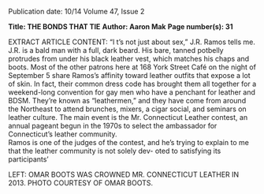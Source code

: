 Publication date: 10/14
Volume 47, Issue 2

**Title: THE BONDS THAT TIE**
**Author: Aaron Mak**
**Page number(s): 31**

EXTRACT ARTICLE CONTENT:
“I
t’s not just about sex,” J.R. 
Ramos tells me. J.R. is a bald 
man with a full, dark beard. His 
bare, tanned potbelly protrudes 
from under his black leather vest, 
which matches his chaps and 
boots. Most of the other patrons 
here at 168 York Street Café on 
the night of September 5 share 
Ramos’s affinity toward leather 
outfits that expose a lot of skin. 
In fact, their common dress code 
has brought them all together for 
a weekend-long convention for 
gay men who have a penchant for 
leather and BDSM. They’re known 
as “leathermen,” and they have 
come from around the Northeast 
to attend brunches, mixers, a cigar 
social, and seminars on leather 
culture. The main event is the 
Mr. Connecticut Leather contest, 
an annual pageant begun in the 
1970s to select the ambassador for 
Connecticut’s leather community.  
Ramos is one of the judges 
of the contest, and he’s trying to 
explain to me that the leather 
community is not solely dev-
oted to satisfying its participants’

LEFT: OMAR BOOTS WAS CROWNED 
MR. CONNECTICUT LEATHER IN 2013.
PHOTO COURTESY OF OMAR BOOTS.